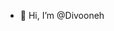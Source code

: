 - 👋 Hi, I’m @Divooneh
  

<!---
Divooneh/Divooneh is a ✨ special ✨ repository because its `README.md` (this file) appears on your GitHub profile.
You can click the Preview link to take a look at your changes.
--->
